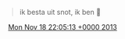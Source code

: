 > ik besta uit snot, ik ben 🐽

<img src="../../media/tweet.ico" width="12" /> [Mon Nov 18 22:05:13 +0000 2013](https://twitter.com/DromerDenker/status/402558137053757440)